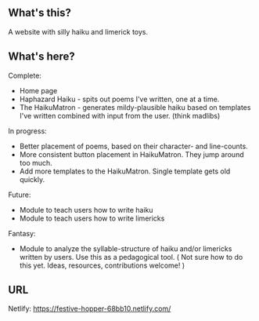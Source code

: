 ## What's this?

A website with silly haiku and limerick toys.  

## What's here? 

Complete:
- Home page
- Haphazard Haiku - spits out poems I've written, one at a time.
- The HaikuMatron - generates mildy-plausible haiku based on templates I've written combined with input from the user.  (think madlibs)

In progress:
- Better placement of poems, based on their character- and line-counts.
- More consistent button placement in HaikuMatron.  They jump around too much.  
- Add more templates to the HaikuMatron.  Single template gets old quickly.

Future: 
- Module to teach users how to write haiku
- Module to teach users how to write limericks

Fantasy:
- Module to analyze the syllable-structure of haiku and/or limericks written by users.  Use this as a pedagogical tool.  ( Not sure how to do this yet.  Ideas, resources, contributions welcome! )  

## URL

Netlify:  https://festive-hopper-68bb10.netlify.com/
